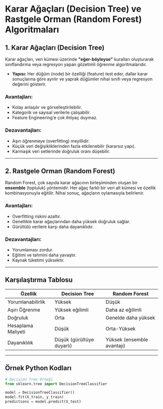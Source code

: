 # Karar Ağaçları (Decision Tree) ve Rastgele Orman (Random Forest) Algoritmaları

## 1. Karar Ağaçları (Decision Tree)

Karar ağaçları, veri kümesi üzerinde **"eğer-böyleyse"** kuralları oluşturarak sınıflandırma veya regresyon yapan gözetimli öğrenme algoritmalarıdır.

- **Yapısı:** Her düğüm (node) bir özelliği (feature) test eder, dallar karar sonuçlarına göre ayrılır ve yaprak düğümler nihai sınıfı veya regresyon değerini gösterir.

### Avantajları:
- Kolay anlaşılır ve görselleştirilebilir.
- Kategorik ve sayısal verilerle çalışabilir.
- Feature Engineering'e çok ihtiyaç duymaz.

### Dezavantajları:
- Aşırı öğrenmeye (overfitting) meyillidir.
- Küçük veri değişikliklerinden fazla etkilenebilir (kararsız yapı).
- Karmaşık veri setlerinde doğruluk oranı düşebilir.

---

## 2. Rastgele Orman (Random Forest)

Random Forest, çok sayıda karar ağacının birleşiminden oluşan bir **ensemble** (topluluk) yöntemidir. Her ağaç farklı bir veri alt kümesi ve özellik kombinasyonuyla eğitilir. Nihai sonuç, ağaçların oylamasıyla belirlenir.

### Avantajları:
- Overfitting riskini azaltır.
- Genellikle karar ağaçlarından daha yüksek doğruluk sağlar.
- Gürültülü verilere karşı daha dayanıklıdır.

### Dezavantajları:
- Yorumlaması zordur.
- Eğitimi ve tahmini daha yavaştır.
- Kaynak tüketimi yüksektir.

---

## Karşılaştırma Tablosu

| Özellik                    | Decision Tree                  | Random Forest                         |
|----------------------------|--------------------------------|---------------------------------------|
| Yorumlanabilirlik          | Yüksek                         | Düşük                                 |
| Aşırı Öğrenme              | Yüksek eğilimli                | Daha az eğilimli                      |
| Doğruluk                   | Orta                           | Genelde daha yüksek                   |
| Hesaplama Maliyeti         | Düşük                          | Orta-Yüksek                           |
| Dayanıklılık               | Düşük (gürültüye duyarlı)      | Yüksek (ensemble avantajı)            |

---

## Örnek Python Kodları

```python
# Decision Tree Örneği
from sklearn.tree import DecisionTreeClassifier

model = DecisionTreeClassifier()
model.fit(X_train, y_train)
predictions = model.predict(X_test)
